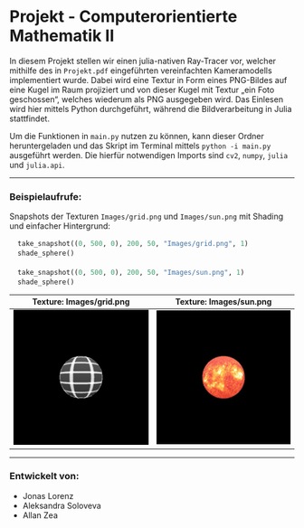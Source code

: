 # Projekt - Computerorientierte Mathematik II

In diesem Projekt stellen wir einen julia-nativen Ray-Tracer vor, welcher mithilfe des in `Projekt.pdf` eingeführten vereinfachten Kameramodells implementiert wurde. Dabei wird eine Textur in Form eines PNG-Bildes auf eine Kugel im Raum projiziert und von dieser Kugel mit Textur „ein Foto geschossen“, welches wiederum als PNG ausgegeben wird. Das Einlesen wird hier mittels Python durchgeführt, während die Bildverarbeitung in Julia stattfindet. 

Um die Funktionen in `main.py` nutzen zu können, kann dieser Ordner heruntergeladen und das Skript im Terminal mittels `python -i main.py` ausgeführt werden. Die hierfür notwendigen Imports sind `cv2`, `numpy`, `julia` und `julia.api`.

---

### Beispielaufrufe:

Snapshots der Texturen `Images/grid.png` und `Images/sun.png` mit Shading und einfacher Hintergrund: 

```python
  take_snapshot((0, 500, 0), 200, 50, "Images/grid.png", 1)
  shade_sphere()
  
  take_snapshot((0, 500, 0), 200, 50, "Images/sun.png", 1)
  shade_sphere()
```


Texture: Images/grid.png          |  Texture: Images/sun.png
:-------------------------:|:-------------------------:
![](https://github.com/allgebrist/coma-projekt/blob/main/Examples/shaded_grid.jpg)  |  ![](https://github.com/allgebrist/coma-projekt/blob/main/Examples/shaded_sun.jpg )

---

### Entwickelt von:

- Jonas Lorenz
- Aleksandra Soloveva
- Allan Zea
